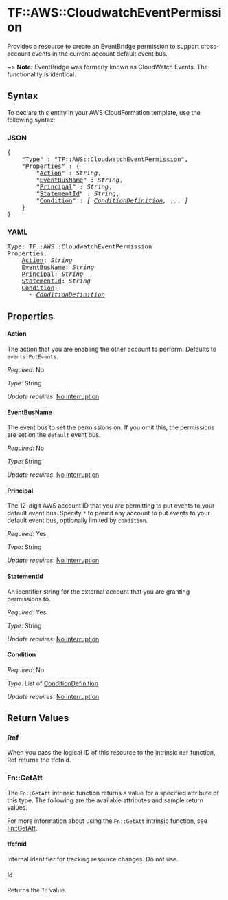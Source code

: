 # TF::AWS::CloudwatchEventPermission

Provides a resource to create an EventBridge permission to support cross-account events in the current account default event bus.

~> **Note:** EventBridge was formerly known as CloudWatch Events. The functionality is identical.

## Syntax

To declare this entity in your AWS CloudFormation template, use the following syntax:

### JSON

<pre>
{
    "Type" : "TF::AWS::CloudwatchEventPermission",
    "Properties" : {
        "<a href="#action" title="Action">Action</a>" : <i>String</i>,
        "<a href="#eventbusname" title="EventBusName">EventBusName</a>" : <i>String</i>,
        "<a href="#principal" title="Principal">Principal</a>" : <i>String</i>,
        "<a href="#statementid" title="StatementId">StatementId</a>" : <i>String</i>,
        "<a href="#condition" title="Condition">Condition</a>" : <i>[ <a href="conditiondefinition.md">ConditionDefinition</a>, ... ]</i>
    }
}
</pre>

### YAML

<pre>
Type: TF::AWS::CloudwatchEventPermission
Properties:
    <a href="#action" title="Action">Action</a>: <i>String</i>
    <a href="#eventbusname" title="EventBusName">EventBusName</a>: <i>String</i>
    <a href="#principal" title="Principal">Principal</a>: <i>String</i>
    <a href="#statementid" title="StatementId">StatementId</a>: <i>String</i>
    <a href="#condition" title="Condition">Condition</a>: <i>
      - <a href="conditiondefinition.md">ConditionDefinition</a></i>
</pre>

## Properties

#### Action

The action that you are enabling the other account to perform. Defaults to `events:PutEvents`.

_Required_: No

_Type_: String

_Update requires_: [No interruption](https://docs.aws.amazon.com/AWSCloudFormation/latest/UserGuide/using-cfn-updating-stacks-update-behaviors.html#update-no-interrupt)

#### EventBusName

The event bus to set the permissions on. If you omit this, the permissions are set on the `default` event bus.

_Required_: No

_Type_: String

_Update requires_: [No interruption](https://docs.aws.amazon.com/AWSCloudFormation/latest/UserGuide/using-cfn-updating-stacks-update-behaviors.html#update-no-interrupt)

#### Principal

The 12-digit AWS account ID that you are permitting to put events to your default event bus. Specify `*` to permit any account to put events to your default event bus, optionally limited by `condition`.

_Required_: Yes

_Type_: String

_Update requires_: [No interruption](https://docs.aws.amazon.com/AWSCloudFormation/latest/UserGuide/using-cfn-updating-stacks-update-behaviors.html#update-no-interrupt)

#### StatementId

An identifier string for the external account that you are granting permissions to.

_Required_: Yes

_Type_: String

_Update requires_: [No interruption](https://docs.aws.amazon.com/AWSCloudFormation/latest/UserGuide/using-cfn-updating-stacks-update-behaviors.html#update-no-interrupt)

#### Condition

_Required_: No

_Type_: List of <a href="conditiondefinition.md">ConditionDefinition</a>

_Update requires_: [No interruption](https://docs.aws.amazon.com/AWSCloudFormation/latest/UserGuide/using-cfn-updating-stacks-update-behaviors.html#update-no-interrupt)

## Return Values

### Ref

When you pass the logical ID of this resource to the intrinsic `Ref` function, Ref returns the tfcfnid.

### Fn::GetAtt

The `Fn::GetAtt` intrinsic function returns a value for a specified attribute of this type. The following are the available attributes and sample return values.

For more information about using the `Fn::GetAtt` intrinsic function, see [Fn::GetAtt](https://docs.aws.amazon.com/AWSCloudFormation/latest/UserGuide/intrinsic-function-reference-getatt.html).

#### tfcfnid

Internal identifier for tracking resource changes. Do not use.

#### Id

Returns the <code>Id</code> value.

